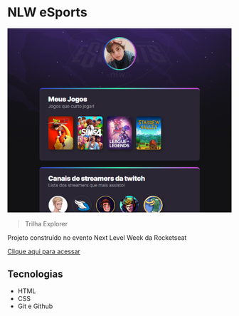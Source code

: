 # NLW eSports

![preview](https://raw.githubusercontent.com/Clarabyte/nlw-esports/main/assets/preview.png)

> Trilha Explorer

Projeto construído no evento Next Level Week da Rocketseat

[Clique aqui para acessar](https://clarabytes.github.io/nlw-esports-explorer/)

## Tecnologias

- HTML
- CSS
- Git e Github
